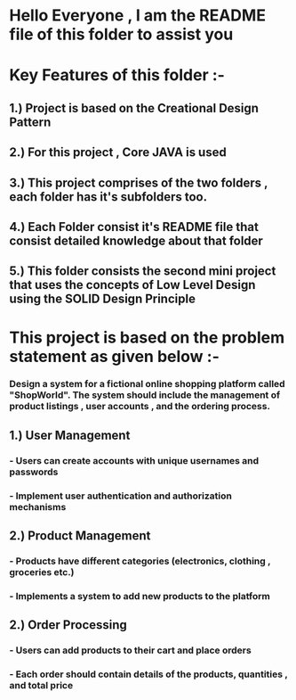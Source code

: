 # Hello Everyone , I am the README file of this folder to assist you
# Key Features of this folder :-
<h2> 1.) Project is based on the Creational Design Pattern</h2>
<h2> 2.) For this project , Core JAVA is used</h2>
<h2> 3.) This project comprises of the two folders , each folder has it's subfolders too.</h2>
<h2> 4.) Each Folder consist it's README file that consist detailed knowledge about that folder</h2>
<h2> 5.) This folder consists the second mini project that uses the concepts of Low Level Design using the SOLID Design Principle</h2>
<h1>This project is based on the problem statement as given below :-</h1>
<h3>
Design a system for a fictional online shopping platform called "ShopWorld". The system should include the
management of product listings , user accounts , and the ordering process.</h3>
<h2>1.) User Management </h2>
<h3>- Users can create accounts with unique usernames and passwords</h3>
<h3>- Implement user authentication and authorization mechanisms</h3>
<h2>2.) Product Management </h2>
<h3>- Products have different categories (electronics, clothing , groceries etc.)</h3>
<h3>- Implements a system to add new products to the platform</h3>
<h2>2.) Order Processing </h2>
<h3>- Users can add products to their cart and place orders</h3>
<h3>- Each order should contain details of the products, quantities , and total price</h3>
